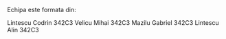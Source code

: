 Echipa este formata din:

Lintescu Codrin 342C3
Velicu Mihai 342C3
Mazilu Gabriel 342C3
Lintescu Alin 342C3

